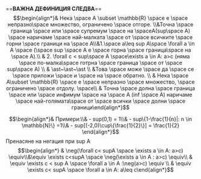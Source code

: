 ==**ВАЖНА ДЕФИНИЦИЯ СЛЕДВА**==
$$\begin{align*}& Нека \space A \subset \mathbb{R} \space е \space непразно\space множество, ограничено \space отгоре. \\&Точна \space граница \space или  \space супремум \space на \spaceА(sup\space A) \space наричаме \space най-малката \space от \space всичките \space горни \space граници на \space А\\&1.\space a\leq sup A\space \forall a \in A \space (\space sup \space A е \space горна \space граница\space на \space А).\\ & 2. \forall c < sup\space A \space\exists a \in A: a>c (няма \space по-малка\space готрна \space граница \space от \space sup\space A) \\ & \ast~\ast~\ast \\ &Това \space може \space да \space се \space приложи \space и \space на \space обратно. \\ & Нека \space А\subset \mathbb{R} \space е \space непразно \space множество, \space ограничено \space отдолу. \space\\ & Точна \space долна \space граница \space или \space инфимум \space на \space А (inf \space A) наричаме \space най-голямата\space от \space всички \space долни \space граници\end{align*}$$

$$\begin{align*}& Примери:\\& - sup(0,1) = 1\\& - sup\{1-\frac{1}{n}|: n \in \mathbb{N}\} =1\\& - sup[(-2,0)\cup\{\frac{1}{2}\}] = \frac{1}{2} \end{align*}$$
Пренасяне на негация при sup A
$$\begin{align*} & \neg(\forall c< supA \space \exists a \in A: a>c) \equiv\\&\equiv \exists c<supA \space \neg(\exists a \in A : a>c) \equiv\\ & \equiv \exists c < sup A \space \forall a \in A :\neg(a>c) \equiv \\ & \equiv \exists c< supA \space \forall a \in A: a\leq c\end{align*}$$
